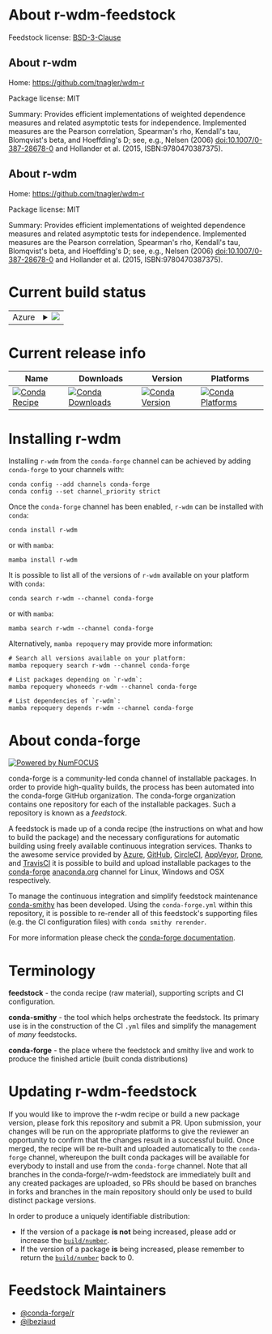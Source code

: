 About r-wdm-feedstock
=====================

Feedstock license: [BSD-3-Clause](https://github.com/conda-forge/r-wdm-feedstock/blob/main/LICENSE.txt)


About r-wdm
-----------

Home: https://github.com/tnagler/wdm-r

Package license: MIT

Summary: Provides efficient implementations of weighted dependence measures and related asymptotic tests for independence. Implemented measures are the Pearson correlation, Spearman's rho, Kendall's tau, Blomqvist's beta, and Hoeffding's D; see, e.g., Nelsen (2006) <doi:10.1007/0-387-28678-0> and Hollander et al. (2015, ISBN:9780470387375).

About r-wdm
-----------

Home: https://github.com/tnagler/wdm-r

Package license: MIT

Summary: Provides efficient implementations of weighted dependence measures and related asymptotic tests for independence. Implemented measures are the Pearson correlation, Spearman's rho, Kendall's tau, Blomqvist's beta, and Hoeffding's D; see, e.g., Nelsen (2006) <doi:10.1007/0-387-28678-0> and Hollander et al. (2015, ISBN:9780470387375).

Current build status
====================


<table>
    
  <tr>
    <td>Azure</td>
    <td>
      <details>
        <summary>
          <a href="https://dev.azure.com/conda-forge/feedstock-builds/_build/latest?definitionId=16142&branchName=main">
            <img src="https://dev.azure.com/conda-forge/feedstock-builds/_apis/build/status/r-wdm-feedstock?branchName=main">
          </a>
        </summary>
        <table>
          <thead><tr><th>Variant</th><th>Status</th></tr></thead>
          <tbody><tr>
              <td>linux_64_r_base4.3</td>
              <td>
                <a href="https://dev.azure.com/conda-forge/feedstock-builds/_build/latest?definitionId=16142&branchName=main">
                  <img src="https://dev.azure.com/conda-forge/feedstock-builds/_apis/build/status/r-wdm-feedstock?branchName=main&jobName=linux&configuration=linux%20linux_64_r_base4.3" alt="variant">
                </a>
              </td>
            </tr><tr>
              <td>linux_64_r_base4.4</td>
              <td>
                <a href="https://dev.azure.com/conda-forge/feedstock-builds/_build/latest?definitionId=16142&branchName=main">
                  <img src="https://dev.azure.com/conda-forge/feedstock-builds/_apis/build/status/r-wdm-feedstock?branchName=main&jobName=linux&configuration=linux%20linux_64_r_base4.4" alt="variant">
                </a>
              </td>
            </tr><tr>
              <td>osx_64_r_base4.3</td>
              <td>
                <a href="https://dev.azure.com/conda-forge/feedstock-builds/_build/latest?definitionId=16142&branchName=main">
                  <img src="https://dev.azure.com/conda-forge/feedstock-builds/_apis/build/status/r-wdm-feedstock?branchName=main&jobName=osx&configuration=osx%20osx_64_r_base4.3" alt="variant">
                </a>
              </td>
            </tr><tr>
              <td>osx_64_r_base4.4</td>
              <td>
                <a href="https://dev.azure.com/conda-forge/feedstock-builds/_build/latest?definitionId=16142&branchName=main">
                  <img src="https://dev.azure.com/conda-forge/feedstock-builds/_apis/build/status/r-wdm-feedstock?branchName=main&jobName=osx&configuration=osx%20osx_64_r_base4.4" alt="variant">
                </a>
              </td>
            </tr><tr>
              <td>win_64_r_base4.3</td>
              <td>
                <a href="https://dev.azure.com/conda-forge/feedstock-builds/_build/latest?definitionId=16142&branchName=main">
                  <img src="https://dev.azure.com/conda-forge/feedstock-builds/_apis/build/status/r-wdm-feedstock?branchName=main&jobName=win&configuration=win%20win_64_r_base4.3" alt="variant">
                </a>
              </td>
            </tr><tr>
              <td>win_64_r_base4.4</td>
              <td>
                <a href="https://dev.azure.com/conda-forge/feedstock-builds/_build/latest?definitionId=16142&branchName=main">
                  <img src="https://dev.azure.com/conda-forge/feedstock-builds/_apis/build/status/r-wdm-feedstock?branchName=main&jobName=win&configuration=win%20win_64_r_base4.4" alt="variant">
                </a>
              </td>
            </tr>
          </tbody>
        </table>
      </details>
    </td>
  </tr>
</table>

Current release info
====================

| Name | Downloads | Version | Platforms |
| --- | --- | --- | --- |
| [![Conda Recipe](https://img.shields.io/badge/recipe-r--wdm-green.svg)](https://anaconda.org/conda-forge/r-wdm) | [![Conda Downloads](https://img.shields.io/conda/dn/conda-forge/r-wdm.svg)](https://anaconda.org/conda-forge/r-wdm) | [![Conda Version](https://img.shields.io/conda/vn/conda-forge/r-wdm.svg)](https://anaconda.org/conda-forge/r-wdm) | [![Conda Platforms](https://img.shields.io/conda/pn/conda-forge/r-wdm.svg)](https://anaconda.org/conda-forge/r-wdm) |

Installing r-wdm
================

Installing `r-wdm` from the `conda-forge` channel can be achieved by adding `conda-forge` to your channels with:

```
conda config --add channels conda-forge
conda config --set channel_priority strict
```

Once the `conda-forge` channel has been enabled, `r-wdm` can be installed with `conda`:

```
conda install r-wdm
```

or with `mamba`:

```
mamba install r-wdm
```

It is possible to list all of the versions of `r-wdm` available on your platform with `conda`:

```
conda search r-wdm --channel conda-forge
```

or with `mamba`:

```
mamba search r-wdm --channel conda-forge
```

Alternatively, `mamba repoquery` may provide more information:

```
# Search all versions available on your platform:
mamba repoquery search r-wdm --channel conda-forge

# List packages depending on `r-wdm`:
mamba repoquery whoneeds r-wdm --channel conda-forge

# List dependencies of `r-wdm`:
mamba repoquery depends r-wdm --channel conda-forge
```


About conda-forge
=================

[![Powered by
NumFOCUS](https://img.shields.io/badge/powered%20by-NumFOCUS-orange.svg?style=flat&colorA=E1523D&colorB=007D8A)](https://numfocus.org)

conda-forge is a community-led conda channel of installable packages.
In order to provide high-quality builds, the process has been automated into the
conda-forge GitHub organization. The conda-forge organization contains one repository
for each of the installable packages. Such a repository is known as a *feedstock*.

A feedstock is made up of a conda recipe (the instructions on what and how to build
the package) and the necessary configurations for automatic building using freely
available continuous integration services. Thanks to the awesome service provided by
[Azure](https://azure.microsoft.com/en-us/services/devops/), [GitHub](https://github.com/),
[CircleCI](https://circleci.com/), [AppVeyor](https://www.appveyor.com/),
[Drone](https://cloud.drone.io/welcome), and [TravisCI](https://travis-ci.com/)
it is possible to build and upload installable packages to the
[conda-forge](https://anaconda.org/conda-forge) [anaconda.org](https://anaconda.org/)
channel for Linux, Windows and OSX respectively.

To manage the continuous integration and simplify feedstock maintenance
[conda-smithy](https://github.com/conda-forge/conda-smithy) has been developed.
Using the ``conda-forge.yml`` within this repository, it is possible to re-render all of
this feedstock's supporting files (e.g. the CI configuration files) with ``conda smithy rerender``.

For more information please check the [conda-forge documentation](https://conda-forge.org/docs/).

Terminology
===========

**feedstock** - the conda recipe (raw material), supporting scripts and CI configuration.

**conda-smithy** - the tool which helps orchestrate the feedstock.
                   Its primary use is in the construction of the CI ``.yml`` files
                   and simplify the management of *many* feedstocks.

**conda-forge** - the place where the feedstock and smithy live and work to
                  produce the finished article (built conda distributions)


Updating r-wdm-feedstock
========================

If you would like to improve the r-wdm recipe or build a new
package version, please fork this repository and submit a PR. Upon submission,
your changes will be run on the appropriate platforms to give the reviewer an
opportunity to confirm that the changes result in a successful build. Once
merged, the recipe will be re-built and uploaded automatically to the
`conda-forge` channel, whereupon the built conda packages will be available for
everybody to install and use from the `conda-forge` channel.
Note that all branches in the conda-forge/r-wdm-feedstock are
immediately built and any created packages are uploaded, so PRs should be based
on branches in forks and branches in the main repository should only be used to
build distinct package versions.

In order to produce a uniquely identifiable distribution:
 * If the version of a package **is not** being increased, please add or increase
   the [``build/number``](https://docs.conda.io/projects/conda-build/en/latest/resources/define-metadata.html#build-number-and-string).
 * If the version of a package **is** being increased, please remember to return
   the [``build/number``](https://docs.conda.io/projects/conda-build/en/latest/resources/define-metadata.html#build-number-and-string)
   back to 0.

Feedstock Maintainers
=====================

* [@conda-forge/r](https://github.com/orgs/conda-forge/teams/r/)
* [@lbeziaud](https://github.com/lbeziaud/)


